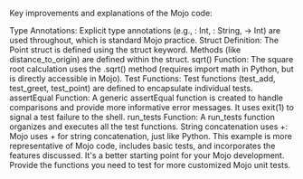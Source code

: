 Key improvements and explanations of the Mojo code:

Type Annotations: Explicit type annotations (e.g., : Int, : String, -> Int) are used throughout, which is standard Mojo practice.
Struct Definition: The Point struct is defined using the struct keyword. Methods (like distance_to_origin) are defined within the struct.
sqrt() Function: The square root calculation uses the .sqrt() method (requires import math in Python, but is directly accessible in Mojo).
Test Functions: Test functions (test_add, test_greet, test_point) are defined to encapsulate individual tests.
assertEqual Function: A generic assertEqual function is created to handle comparisons and provide more informative error messages. It uses exit(1) to signal a test failure to the shell.
run_tests Function: A run_tests function organizes and executes all the test functions.
String concatenation uses +: Mojo uses + for string concatenation, just like Python.
This example is more representative of Mojo code, includes basic tests, and incorporates the features discussed. It's a better starting point for your Mojo development. Provide the functions you need to test for more customized Mojo unit tests.
